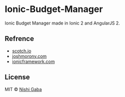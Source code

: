 # Ionic-Budget-Manager

Ionic Budget Manager made in Ionic 2 and AngularJS 2.


## Refrence

* [scotch.io](https://scotch.io/tutorials/build-a-mobile-app-with-angular-2-and-ionic-2)
* [joshmorony.com](https://www.joshmorony.com/build-a-todo-app-from-scratch-with-ionic-2-video-tutorial/)
* [ionicframework.com](https://ionicframework.com/docs/components/)

## License

MIT © [Nishi Gaba](https://github.com/NishiGaba)